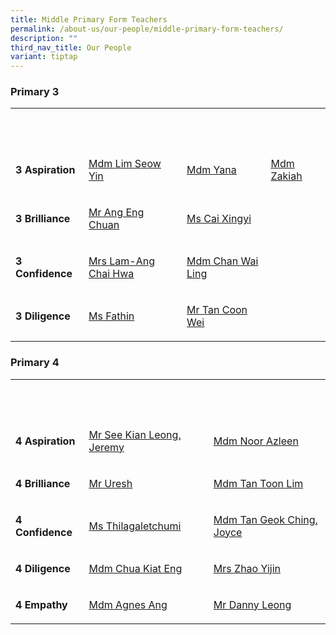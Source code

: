 ```yaml
---
title: Middle Primary Form Teachers
permalink: /about-us/our-people/middle-primary-form-teachers/
description: ""
third_nav_title: Our People
variant: tiptap
---
```

<h3>Primary 3</h3><table><tbody><tr><th rowspan="1" colspan="1"><p><strong>&nbsp;</strong></p></th><th rowspan="1" colspan="1"><p></p></th><th rowspan="1" colspan="1"><p><strong>&nbsp;</strong></p></th><th rowspan="1" colspan="1"><p></p></th></tr><tr><td rowspan="1" colspan="1"><p><strong>3 Aspiration</strong></p></td><td rowspan="1" colspan="1"><p><a href="mailto:lim_seow_yin@moe.edu.sg" rel="noopener noreferrer nofollow" target="_blank"><u>Mdm Lim Seow Yin</u></a></p></td><td rowspan="1" colspan="1"><p><a href="mailto:yana_yaacob@moe.edu.sg" rel="noopener noreferrer nofollow" target="_blank"><u>Mdm Yana</u></a></p></td><td rowspan="1" colspan="1"><p><a href="mailto:zakiah_arip@moe.edu.sg" rel="noopener noreferrer nofollow" target="_blank"><u>Mdm Zakiah</u></a></p></td></tr><tr><td rowspan="1" colspan="1"><p><strong>3 Brilliance</strong></p></td><td rowspan="1" colspan="1"><p><a href="mailto:ang_eng_chuan@moe.edu.sg" rel="noopener noreferrer nofollow" target="_blank"><u>Mr Ang Eng Chuan</u></a></p></td><td rowspan="1" colspan="1"><p><a href="mailto:cai_xingyi@moe.edu.sg" rel="noopener noreferrer nofollow" target="_blank"><u>Ms Cai Xingyi</u></a></p></td><td rowspan="1" colspan="1"><p></p></td></tr><tr><td rowspan="1" colspan="1"><p><strong>3 Confidence</strong></p></td><td rowspan="1" colspan="1"><p><a href="mailto:ang_chai_hwa@moe.edu.sg" rel="noopener noreferrer nofollow" target="_blank"><u>Mrs Lam-Ang Chai Hwa</u></a></p></td><td rowspan="1" colspan="1"><p><a href="mailto:chan_wai_ling@moe.edu.sg" rel="noopener noreferrer nofollow" target="_blank"><u>Mdm Chan Wai Ling</u></a></p></td><td rowspan="1" colspan="1"><p></p></td></tr><tr><td rowspan="1" colspan="1"><p><strong>3 Diligence</strong></p></td><td rowspan="1" colspan="1"><p><a href="mailto:Fathin_Nazhirah_Nordin@moe.edu.sg" rel="noopener noreferrer nofollow" target="_blank">Ms Fathin</a></p></td><td rowspan="1" colspan="1"><p><a href="mailto:tan_coon_wei@moe.edu.sg" rel="noopener noreferrer nofollow" target="_blank"><u>Mr Tan Coon Wei</u></a></p></td><td rowspan="1" colspan="1"><p></p></td></tr></tbody></table><h3>Primary 4</h3><table><tbody><tr><th rowspan="1" colspan="1"><p><strong>&nbsp;</strong></p></th><th rowspan="1" colspan="1"><p><strong>&nbsp;</strong></p></th><th rowspan="1" colspan="1"><p></p></th></tr><tr><td rowspan="1" colspan="1"><p><strong>4 Aspiration</strong></p></td><td rowspan="1" colspan="1"><p><a href="mailto:see_kian_leong_Jeremy@moe.edu.sg" rel="noopener noreferrer nofollow" target="_blank"><u>Mr See Kian Leong, Jeremy</u></a></p></td><td rowspan="1" colspan="1"><p><a href="mailto:noor_azleen_sarbini@moe.edu.sg" rel="noopener noreferrer nofollow" target="_blank"><u>Mdm Noor Azleen</u></a></p></td></tr><tr><td rowspan="1" colspan="1"><p><strong>4 Brilliance</strong></p></td><td rowspan="1" colspan="1"><p><a href="mailto:uresh_s_kandasamy@moe.edu.sg" rel="noopener noreferrer nofollow" target="_blank"><u>Mr Uresh</u></a></p></td><td rowspan="1" colspan="1"><p><a href="mailto:tan_toon_lim@moe.edu.sg" rel="noopener noreferrer nofollow" target="_blank">Mdm Tan Toon Lim</a></p></td></tr><tr><td rowspan="1" colspan="1"><p><strong>4 Confidence</strong></p></td><td rowspan="1" colspan="1"><p><a href="mailto:thilagaletchumi_krishnamoorthi@moe.edu.sg" rel="noopener noreferrer nofollow" target="_blank"><u>Ms Thilagaletchumi</u></a></p></td><td rowspan="1" colspan="1"><p><a href="mailto:tan_geok_ching@moe.edu.sg" rel="noopener noreferrer nofollow" target="_blank">Mdm Tan Geok Ching, Joyce</a></p></td></tr><tr><td rowspan="1" colspan="1"><p><strong>4 Diligence</strong></p></td><td rowspan="1" colspan="1"><p><a href="mailto:chua_kiat_eng@moe.edu.sg" rel="noopener noreferrer nofollow" target="_blank"><u>Mdm Chua Kiat Eng</u></a></p></td><td rowspan="1" colspan="1"><p><a href="mailto:zhao_yijin@moe.edu.sg" rel="noopener noreferrer nofollow" target="_blank"><u>Mrs Zhao Yijin</u></a></p></td></tr><tr><td rowspan="1" colspan="1"><p><strong>4 Empathy</strong></p></td><td rowspan="1" colspan="1"><p><a href="mailto:agnes_ang_chian_geok@moe.edu.sg" rel="noopener noreferrer nofollow" target="_blank"><u>Mdm Agnes Ang</u></a></p></td><td rowspan="1" colspan="1"><p><a href="mailto:danny_leong_weng_keong@moe.edu.sg" rel="noopener noreferrer nofollow" target="_blank"><u>Mr Danny Leong</u></a></p></td></tr></tbody></table><p></p>